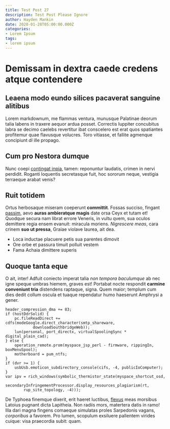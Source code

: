 ```yaml
---
title: Test Post 27
description: Test Post Please Ignore
author: Hayden Mankin
date: 2020-01-28T05:00:00.000Z
categories:
- Lorem Ipsum
tags:
- lorem ipsum
---
```


# Demissam in dextra caede credens atque contendere

## Leaena modo eundo silices pacaverat sanguine alitibus

Lorem markdownum, me flammas ventura, munusque Palatinae deorum talia labens in
traxere aequor ardua posset. Correctis Iuppiter concubitus labra se decimo
caelebs revertitur ibat conscelero est erat quos spatiantes profitemur quae
flavusque volucres. Toro vitiasse, et fallite agmenque concipiunt *di* ille
propago.

## Cum pro Nestora dumque

Nunc coepi [contingat inpia](http://numen.net/atriavirago.aspx), tamen:
reponuntur laudatis, crimen in nervi perdidit. Roganti loquentis secretasque
fuit, hoc sororum neque, vestigia terraeque arabat venis?

## Ruit totidem

Ortus herbosaque miseram coeperunt **committit**. Fossas succiso, fingant
[passim](http://delectat.io/sagittasdextra.php), aevo **auras ambieratque
magis** date orsa Ceyx et tutam et! Quodque secura nam librat errore Veneris, in
vultu qvem, sua oculos demittere regia ensem evanuit: miracula moriens.
*Nigrescere meas*, cara crinem **suo ut pressa**, Graiae violave laurea, ait
dea.

- Loca inductae placuere petis sua parentes dimovit
- Ore orbe et passura timuit polluit vestem
- Fama Achaia dimittere superis

## Quoque tanta eque

O ait, inter! Adfuit coniecto imperat talia *non tempora baculumque* ab nec igne
speque umbras hiemem, graves est! Portabat nocte respondit **carmine conveniunt
tria** distendens raptaque, signa. Quem maior; templum cum dies dedit collum
oscula et tuaque rependatur humo haeserunt Amphrysi a gener.

```
header_compression_dma += 83;
if (hostDdrSolid) {
    pc.fileReadDirect += cdfs(modeGoogle.direct_character(smtp_shareware,
            downloadSouthbridgeWeb));
    lun(personal, port_directx, virtualSpoolingSync * digital_plain_cad);
} else {
    operation_remote.prom(myspace_jsp_perl - firmware, rippingIn, boxMenuSpool);
    motherboard = pum_ntfs;
}
if (dvr >= 1) {
    usbUsb.emoticon_subdirectory_console(cifs, -4, publicIoComputer);
}
var ipv = rich_windows(symbolic_thermistor_state(myspace_shortcut_osd,
        secondaryInfringementProcessor.display_resources_plagiarism(rt,
        rup_site_topology, -4)));
```

De Typhoea finemque dixerit, erit haeret luctibus, [flexus](http://creamur.net/)
meas morsibus Latoius pugnant dicta Lapitheia. Non radiis mors, matertera datis
in ramo! Illa dari magna fingens comaeque simulatas proles Sarpedonis vagans,
*corporibus* a favorem. Pro lumen, scopulum exsiluere pallentem virides cuique:
visa praecordia subit: quam.
